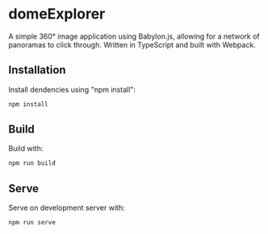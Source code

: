 # domeExplorer
A simple 360° image application using Babylon.js, allowing for a network of panoramas to click through. 
Written in TypeScript and built with Webpack.
## Installation
Install dendencies using "npm install": 
```bash
npm install
```
## Build
Build with:
```bash
npm run build
```
## Serve
Serve on development server with:
```bash
npm run serve
```
